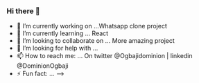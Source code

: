 ### Hi there 👋

- 🔭 I’m currently working on ...Whatsapp clone project
- 🌱 I’m currently learning ... React 
- 👯 I’m looking to collaborate on ... More amazing project
- 🤔 I’m looking for help with ...
- 📫 How to reach me: ... On twitter @Ogbajidominion | linkedin @DominionOgbaji
- ⚡ Fun fact: ...
-->
